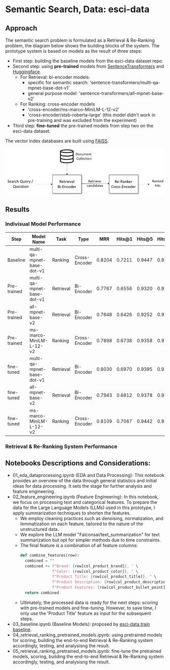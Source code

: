 # Semantic Search, Data: esci-data

## Approach
The semantic search problem is formulated as a Retrieval & Re-Ranking problem, the diagram below shows the building blocks of the system. 
The prototype system is based on models as the result of three steps:
- First step: building the baseline models from the esci-data dataset repo.
- Second step: using **pre-trained** models from [SentenceTransformers](https://sbert.net/) and [Huggingface](https://huggingface.co/).
  - For Retrieval: bi-encoder models:
    - specific for semantic search: 'sentence-transformers/multi-qa-mpnet-base-dot-v1'
    - general purpose model: 'sentence-transformers/all-mpnet-base-v2'
  - For Ranking: cross-encoder models
    - 'cross-encoder/ms-marco-MiniLM-L-12-v2'
    - 'cross-encoder/stsb-roberta-large' (this model didn't work in pre-training and was excluded from the experiment)
- Third step: **fine-tuned** the pre-trained models from step two on the esci-data dataset.

The vector index databases are built using [FAISS](https://github.com/facebookresearch/faiss). 

![Retrieval & Re-Ranking Diagram](https://raw.githubusercontent.com/UKPLab/sentence-transformers/master/docs/img/InformationRetrieval.png)

## Results

### Indivisual Model Performance

| Step        | Model Name                 | Task          | Type          | MRR      | Hits@1 | Hits@5 | Hits@10 | 
| --------    | ----------                 | ----------    | ----------    | ------   | ------ | ------ | ------- | 
| Baseline    | multi-qa-mpnet-base-dot-v1 | Ranking       | Cross-Encoder | 0.8204   | 0.7211 | 0.9447 | 0.9834  | 
| Pre-trained | multi-qa-mpnet-base-dot-v1 | Retrieval     | Bi-Encoder    | 0.7767   | 0.6556 | 0.9320 | 0.9792  |
| Pre-trained | all-mpnet-base-v2          | Retrieval     | Bi-Encoder    | 0.7648   | 0.6426 | 0.9252 | 0.9790  |
| Pre-trained | ms-marco-MiniLM-L-12-v2    | Ranking       | Cross-Encoder | 0.7898   | 0.6738 | 0.9358 | 0.9774  |
| fine-tuned  | multi-qa-mpnet-base-dot-v1 | Retrieval     | Bi-Encoder    | 0.8030   | 0.6970 | 0.9395 | 0.9797  |
| fine-tuned  | all-mpnet-base-v2          | Retrieval     | Bi-Encoder    | 0.7943   | 0.6812 | 0.9378 | 0.9817  |
| fine-tuned  | ms-marco-MiniLM-L-12-v2    | Ranking       | Cross-Encoder | 0.8109   | 0.7067 | 0.9442 | 0.9825  |

### Retrieval & Re-Ranking System Performance


## Notebooks Descriptions and Considerations:
- 01_eda_dataprocessing.ipynb (EDA and Data Processing): This notebook provides an overview of the data through general statistics and initial ideas for data processing. It sets the stage for further analysis and feature engineering.
- 02_feature_engineering.ipynb (Feature Engineering): In this notebook, we focus on processing text and categorical features. To prepare the data for the Large Language Models (LLMs) used in this prototype, I apply summarization techniques to shorten the features.
  - We employ cleaning practices such as denoising, normalization, and lemmatization on each feature, tailored to the nature of the unstructured data.
  - We explore the LLM model "Falconsai/text_summarization" for text summarization but opt for simpler methods due to time constraints.
  - The final feature is a combination of all feature columns:
    ```python
    def combine_features(row):
      combined = ""
      combined += f"Brand: {row[col_product_brand]}, " \
                  f"Color: {row[col_product_color]}, " \
                  f"Product Title: {row[col_product_title]}, " \
                  f"Product Description: {row[col_product_description]}, and " \
                  f"Product Features: {row[col_product_bullet_point]}."
      return combined
    ```
  - Ultimately, the processed data is ready for the next steps: scoring with pre-trained models and fine-tuning. However, to save time, I only use the 'Product Title' feature as input for the subsequent steps.
- 03_baseline.ipynb (Baseline Models): proposed by [esci-data train baseline](https://github.com/amazon-science/esci-data/blob/main/ranking/train.py).
- 04_retrieval_ranking_pretrained_models.ipynb: using pretrained models for scoring, building the end-to-end Retrieval & Re-Ranking system accordingly, testing, and analysisng the result.
- 05_retrieval_ranking_pretrained_models.ipynb: fine-tune the pretrained models, scoring, building the end-to-end Retrieval & Re-Ranking system accordingly, testing, and analysisng the result.
